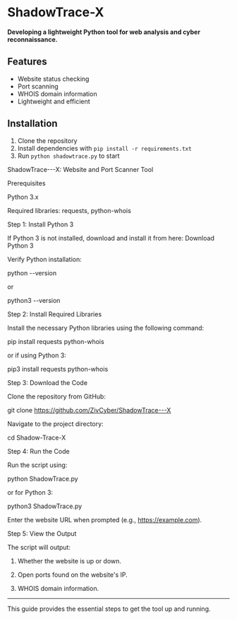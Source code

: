 # ShadowTrace-X

**Developing a lightweight Python tool for web analysis and cyber reconnaissance.**

## Features
- Website status checking
- Port scanning
- WHOIS domain information
- Lightweight and efficient

## Installation
1. Clone the repository
2. Install dependencies with `pip install -r requirements.txt`
3. Run `python shadowtrace.py` to start



ShadowTrace---X: Website and Port Scanner Tool

Prerequisites

Python 3.x

Required libraries: requests, python-whois


Step 1: Install Python 3

If Python 3 is not installed, download and install it from here:
Download Python 3

Verify Python installation:

python --version

or

python3 --version

Step 2: Install Required Libraries

Install the necessary Python libraries using the following command:

pip install requests python-whois

or if using Python 3:

pip3 install requests python-whois

Step 3: Download the Code

Clone the repository from GitHub:

git clone https://github.com/ZivCyber/ShadowTrace---X

Navigate to the project directory:

cd Shadow-Trace-X

Step 4: Run the Code

Run the script using:

python ShadowTrace.py

or for Python 3:

python3 ShadowTrace.py

Enter the website URL when prompted (e.g., https://example.com).

Step 5: View the Output

The script will output:

1. Whether the website is up or down.


2. Open ports found on the website's IP.


3. WHOIS domain information.




---

This guide provides the essential steps to get the tool up and running.




